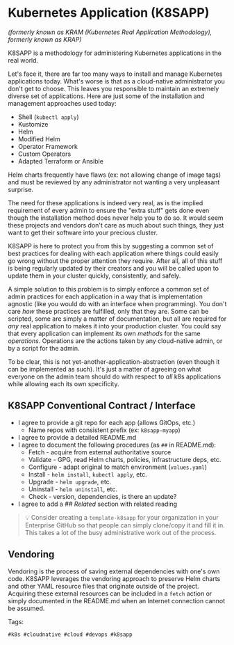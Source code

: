 # Kubernetes Application (K8SAPP) 

*(formerly known as KRAM (Kubernetes Real Application Methodology),
formerly known as KRAP)*

K8SAPP is a methodology for administering Kubernetes applications in the
real world.

Let's face it, there are far too many ways to install and manage
Kubernetes applications today. What's worse is that as a cloud-native
administrator you don't get to choose. This leaves you responsible to
maintain an extremely diverse set of applications. Here are just some of
the installation and management approaches used today:

* Shell (`kubectl apply`)
* Kustomize
* Helm
* Modified Helm
* Operator Framework
* Custom Operators
* Adapted Terraform or Ansible

Helm charts frequently have flaws (ex: not allowing change of image tags)
and must be reviewed by any administrator not wanting a very unpleasant
surprise. 

The need for these applications is indeed very real, as is the implied
requirement of every admin to ensure the "extra stuff" gets done even
though the installation method does never help you to do so. It would
seem these projects and vendors don't care as much about such things,
they just want to get their software into your precious cluster.

K8SAPP is here to protect you from this by suggesting a common set of best
practices for dealing with each application where things could easily go
wrong without the proper attention they require. After all, all of this
stuff is being regularly updated by their creators and you will be
called upon to update them in your cluster quickly, consistently, and safely.

A simple solution to this problem is to simply enforce a common set of
admin practices for each application in a way that is implementation
agnostic (like you would do with an interface when programming). You
don't care *how* these practices are fulfilled, only that they are. Some
can be scripted, some are simply a matter of documentation, but all are
required for *any* real application to makes it into your production
cluster. You could say that every application can implement its own
*methods* for the same *operations*. Operations are the actions taken by
any cloud-native admin, or by a script for the admin. 

To be clear, this is not yet-another-application-abstraction (even
though it can be implemented as such). It's just a matter of agreeing on
what everyone on the admin team should do with respect to *all* k8s
applications while allowing each its own specificity.

## K8SAPP Conventional Contract / Interface

* I agree to provide a git repo for each app (allows GitOps, etc.)
  * Name repos with consistent prefix (ex: `k8sapp-myapp`)
* I agree to provide a detailed README.md
* I agree to document the following procedures (as `##` in README.md):
    * Fetch - acquire from external authoritative source
    * Validate - GPG, read Helm charts, policies, infrastructure deps, etc.
    * Configure - adapt original to match environment (`values.yaml`)
    * Install - `helm install`, `kubectl apply`, etc.
    * Upgrade - `helm upgrade`, etc.
    * Uninstall - `helm uninstall`, etc.
    * Check - version, dependencies, is there an update?
* I agree to add a *## Related* section with related reading

> 💡
> Consider creating a `template-k8sapp` for your organization in your
> Enterprise GitHub so that people can simply clone/copy it and fill it
> in. This takes a lot of the busy administrative work out of the
> process.

## Vendoring

Vendoring is the process of saving external dependencies with one's own
code. K8SAPP leverages the vendoring approach to preserve Helm charts and
other YAML resource files that originate outside of the project.
Acquiring these external resources can be included in a `fetch` action
or simply documented in the README.md when an Internet connection cannot
be assumed.

Tags:

    #k8s #cloudnative #cloud #devops #k8sapp
